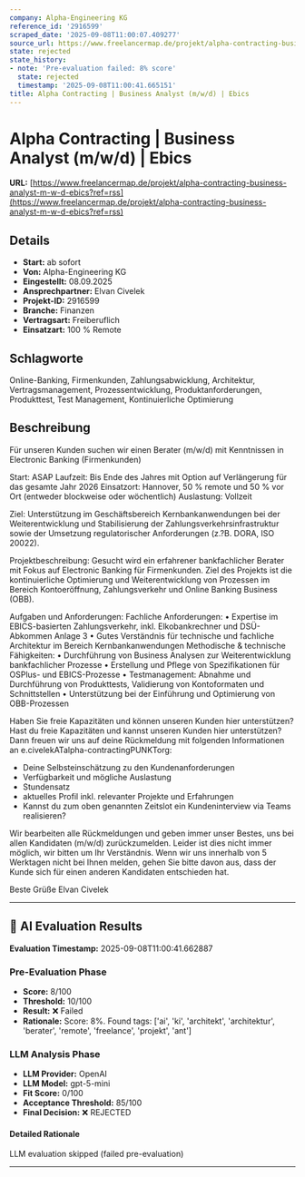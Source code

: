 ```yaml
---
company: Alpha-Engineering KG
reference_id: '2916599'
scraped_date: '2025-09-08T11:00:07.409277'
source_url: https://www.freelancermap.de/projekt/alpha-contracting-business-analyst-m-w-d-ebics?ref=rss
state: rejected
state_history:
- note: 'Pre-evaluation failed: 8% score'
  state: rejected
  timestamp: '2025-09-08T11:00:41.665151'
title: Alpha Contracting | Business Analyst (m/w/d) | Ebics
---
```



# Alpha Contracting | Business Analyst (m/w/d) | Ebics
**URL:** [https://www.freelancermap.de/projekt/alpha-contracting-business-analyst-m-w-d-ebics?ref=rss](https://www.freelancermap.de/projekt/alpha-contracting-business-analyst-m-w-d-ebics?ref=rss)
## Details
- **Start:** ab sofort
- **Von:** Alpha-Engineering KG
- **Eingestellt:** 08.09.2025
- **Ansprechpartner:** Elvan Civelek
- **Projekt-ID:** 2916599
- **Branche:** Finanzen
- **Vertragsart:** Freiberuflich
- **Einsatzart:** 100
                                                % Remote

## Schlagworte
Online-Banking, Firmenkunden, Zahlungsabwicklung, Architektur, Vertragsmanagement, Prozessentwicklung, Produktanforderungen, Produkttest, Test Management, Kontinuierliche Optimierung

## Beschreibung
Für unseren Kunden suchen wir einen Berater (m/w/d) mit Kenntnissen in Electronic Banking (Firmenkunden)

Start: ASAP
Laufzeit: Bis Ende des Jahres mit Option auf Verlängerung für das gesamte Jahr 2026
Einsatzort: Hannover, 50 % remote und 50 % vor Ort (entweder blockweise oder wöchentlich)
Auslastung: Vollzeit

Ziel:
Unterstützung im Geschäftsbereich Kernbankanwendungen bei der Weiterentwicklung und Stabilisierung der Zahlungsverkehrsinfrastruktur sowie der Umsetzung regulatorischer Anforderungen (z.?B. DORA, ISO 20022).

Projektbeschreibung:
Gesucht wird ein erfahrener bankfachlicher Berater mit Fokus auf Electronic Banking für Firmenkunden. Ziel des Projekts ist die kontinuierliche Optimierung und Weiterentwicklung von Prozessen im Bereich Kontoeröffnung, Zahlungsverkehr und Online Banking Business (OBB).

Aufgaben und Anforderungen:
Fachliche Anforderungen:
• Expertise im EBICS-basierten Zahlungsverkehr, inkl. Elkobankrechner und DSÜ-Abkommen Anlage 3
• Gutes Verständnis für technische und fachliche Architektur im Bereich Kernbankanwendungen
Methodische & technische Fähigkeiten:
• Durchführung von Business Analysen zur Weiterentwicklung bankfachlicher Prozesse
• Erstellung und Pflege von Spezifikationen für OSPlus- und EBICS-Prozesse
• Testmanagement: Abnahme und Durchführung von Produkttests, Validierung von Kontoformaten und Schnittstellen
• Unterstützung bei der Einführung und Optimierung von OBB-Prozessen

Haben Sie freie Kapazitäten und können unseren Kunden hier unterstützen?
Hast du freie Kapazitäten und kannst unseren Kunden hier unterstützen?
Dann freuen wir uns auf deine Rückmeldung mit folgenden Informationen an e.civelekATalpha-contractingPUNKTorg:
- Deine Selbsteinschätzung zu den Kundenanforderungen
- Verfügbarkeit und mögliche Auslastung
- Stundensatz
- aktuelles Profil inkl. relevanter Projekte und Erfahrungen
- Kannst du zum oben genannten Zeitslot ein Kundeninterview via Teams realisieren?

Wir bearbeiten alle Rückmeldungen und geben immer unser Bestes, uns bei allen Kandidaten (m/w/d) zurückzumelden. Leider ist dies nicht immer möglich, wir bitten um Ihr Verständnis. Wenn wir uns innerhalb von 5 Werktagen nicht bei Ihnen melden, gehen Sie bitte davon aus, dass der Kunde sich für einen anderen Kandidaten entschieden hat.

Beste Grüße
Elvan Civelek

---

## 🤖 AI Evaluation Results

**Evaluation Timestamp:** 2025-09-08T11:00:41.662887

### Pre-Evaluation Phase
- **Score:** 8/100
- **Threshold:** 10/100
- **Result:** ❌ Failed
- **Rationale:** Score: 8%. Found tags: ['ai', 'ki', 'architekt', 'architektur', 'berater', 'remote', 'freelance', 'projekt', 'ant']

### LLM Analysis Phase
- **LLM Provider:** OpenAI
- **LLM Model:** gpt-5-mini
- **Fit Score:** 0/100
- **Acceptance Threshold:** 85/100
- **Final Decision:** ❌ REJECTED

#### Detailed Rationale
LLM evaluation skipped (failed pre-evaluation)

---
